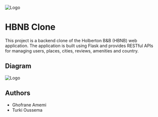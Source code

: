 
![Logo](https://blog.holbertonschool.com/wp-content/uploads/2021/05/cropped-Fichier-16.png)


# HBNB Clone

This project is a backend clone of the Holberton B&B (HBNB) web application. The application is built using Flask and provides RESTful APIs for managing users, places, cities, reviews, amenities and country.


## Diagram


![Logo](https://lucid.app/lucidchart/f6bf6b4a-4f17-422c-b007-b1cac84235c7/edit?invitationId=inv_36494bf4-12c6-4ad9-999b-ed9497e2d6ba)


## Authors

- Ghofrane Amemi
- Turki Oussema
